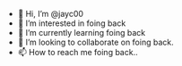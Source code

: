- 👋 Hi, I’m @jayc00
- 👀 I’m interested in foing back
- 🌱 I’m currently learning foing back
- 💞️ I’m looking to collaborate on foing back.
- 📫 How to reach me foing back..

<!---
jayc00/jayc00 is a ✨ special ✨ repository because its `README.md` (this file) appears on your GitHub profile.
You can click the Preview link to take a look at your changes.
--->
